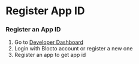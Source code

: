 # Register App ID

### Register an App ID

1. Go to [Developer Dashboard](https://developers.blocto.app/)
2. Login with Blocto account or register a new one
3. Register an app to get app id
